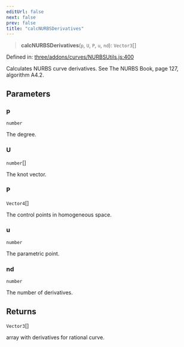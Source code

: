 ```yaml
---
editUrl: false
next: false
prev: false
title: "calcNURBSDerivatives"
---
```


> **calcNURBSDerivatives**(`p`, `U`, `P`, `u`, `nd`): `Vector3`[]

Defined in: [three/addons/curves/NURBSUtils.js:400](https://github.com/DefinitelyMaybe/three-i18n/blob/fa57b79433d1c349ffb23a78727299c8d4190136/three/addons/curves/NURBSUtils.js#L400)

Calculates NURBS curve derivatives. See The NURBS Book, page 127, algorithm A4.2.

## Parameters

### p

`number`

The degree.

### U

`number`[]

The knot vector.

### P

`Vector4`[]

The control points in homogeneous space.

### u

`number`

The parametric point.

### nd

`number`

The number of derivatives.

## Returns

`Vector3`[]

array with derivatives for rational curve.
